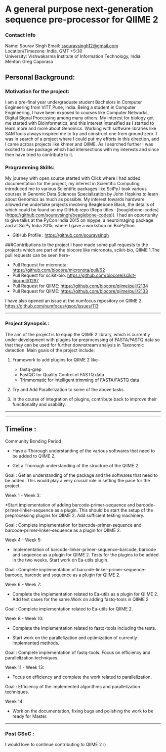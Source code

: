 # A general purpose next-generation sequence pre-processor for QIIME 2

### Contact Info

Name: Sourav Singh
Email: ssouravsingh12@gmail.com   
Location/Timezone: India, GMT +5:30   
University: Vishwakarma Institute of Information Technology, India     
Mentor: Greg Caporaso

## Personal Background:
### Motivation for the project:

I am a pre-final year undergraduate student Bachelors in Computer Engineering from VITT Pune, India. Being a student in Computer Engineering, I have been exposed to courses like Computer Networks, Digital Signal Processing among many others. My interest for biology got me started with Bioinformatics, and this interest intensified as I started to learn more and more about Genomics. Working with software libraries like SAMTools always inspired me to try and construct one from ground zero. I was in search of a project where I could put my efforts in this direction, and I came across projects like khmer and QIIME. As I searched further I was excited to see package which had intersections with my interests and since then have tried to contribute to it.

### Programming Skills:

My journey with open source started with Click where I had added documentation for the project, my interest in Scientific Computing introduced me to various Scientific packages like SciPy.I took various courses in Genomic Data Sciences Specialization by John Hopkins to learn about Genomics as much as possible. My interest towards hardware allowed me undertake projects involving Beaglebone Black, the details of which could be found on my GitHub repo (Repo titles : [beaglebone-codes] (https://github.com/souravsingh/beaglebone-codes)). I had an opportunity to give talks at the PyCon India 2015 on nipype, a neuroimaging package and at SciPy India 2015, where I gave a workshop on BioPython. 
 
* GitHub Profile : https://github.com/souravsingh


###Contributions to the project
I have made some pull requests to the projects which are part of the biocore like micronota, scikit-bio, QIIME 1.The pull requests can be seen here-

* Pull Request for micronota: https://github.com/biocore/micronota/pull/62
* Pull Request for scikit-bio: https://github.com/biocore/scikit-bio/pull/1297
* Pull Request for QIIME: https://github.com/biocore/qiime/pull/2134
* Pull Request for QIIME: https://github.com/biocore/qiime/pull/2133

I have also opened an issue at the numfocus repository on QIIME 2: https://github.com/numfocus/gsoc/issues/113

---
### Project Synopsis : 

The aim of the project is to equip the QIIME 2 library, which is currently under development with plugins for preprocessing of FASTA/FASTQ data so that they can be used for further downstream analysis in Taxonomic detection.
Main goals of the project include:

1. Framework to add plugins for QIIME 2 like-
    * fastq-grep
    * FastQC for Quality Control of FASTQ data
    * Trimmomatic for intelligent trimming of FASTA/FASTQ data

2. Try and Add Parallelization to some of the above tasks.

3. In the course of integration of plugins, contribute back to improve their functionality and usability.


---
---
## Timeline :

Community Bonding Period :
* Have a Thorough understanding of the various softwares that need to be added to QIIME 2.

* Get a Thorough understanding of the structure of the QIIME 2.

Goal : Get an understanding of the package and the softwares that need to be added. This would play a very crucial role in setting the pace for the project. 

Week 1 - Week 3:

*Start implementation of adding barcode-primer-sequence and barcode-primer-linker-sequence as a plugin. This should be start the setup of the preprocessing plugins for QIIME 2. Add sufficient testing machinery.

Goal : Complete implementation for barcode-primer-sequence and barcode-primer-linker-sequence as a plugin for QIIME 2.

Week 4 - Week 5:

* Implementation of barcode-linker-primer-sequence-barcode, barcode and sequence as a plugin for QIIME 2. Tests for the plugins to be added in the two weeks. Start work on Ea-utils plugin.

Goal : Complete implementation of barcode-linker-primer-sequence-barcode, barcode and sequence as a plugin for QIIME 2.

Week 6 - Week 7:

* Complete the implementation related to Ea-utils as a plugin for QIIME 2. Add test cases for the same.Work on adding fastq-tools in QIIME 2

Goal : Complete implementation related to Ea-utils for QIIME 2.

Week 8 - Week 10:

* Complete the implementation related to fastq-tools including the tests.

* Start work on the parallelization and optimization of currently implemented methods.

Goal : Complete implementation of fastq-tools. Focus on efficiency and parallelization techniques.

Week 11 - Week 13:

* Focus on efficiency and complete the work related to parallelization.

Goal : Efficiency of the implemented algorithms and parallelization techniques.

Week 14:

* Work on the documentation, fixing bugs and polishing the work to be ready for Master.

---
### Post GSoC :
I would love to continue contributing to QIIME 2 :)
